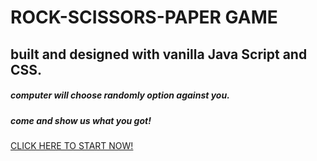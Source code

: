 # ROCK-SCISSORS-PAPER GAME

## built and designed with vanilla Java Script and CSS.
##### computer will choose randomly option against you. 
 ##### come and show us what you got!
 
 [CLICK HERE TO START NOW!](https://adirhno.github.io/ROCK-SCISSORS-PAPER/)
